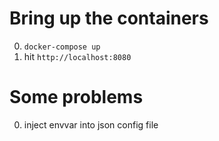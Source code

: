 # Bring up the containers
0. `docker-compose up`
0. hit `http://localhost:8080`

# Some problems
0. inject envvar into json config file